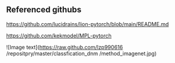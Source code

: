 ##  Referenced githubs
https://github.com/lucidrains/lion-pytorch/blob/main/README.md

https://github.com/kekmodel/MPL-pytorch

![Image text](https://raw.github.com/lzp990616 /repositpry/master/classfication_dnm /method_imagenet.jpg)
